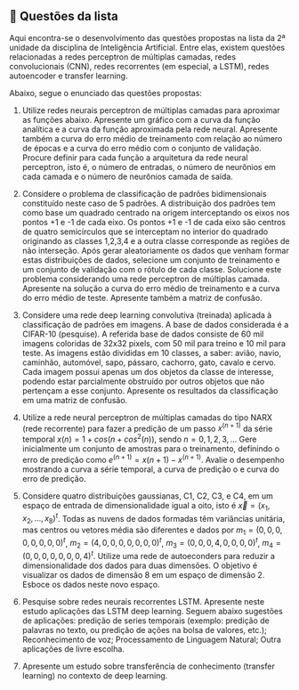 ## :pencil: Questões da lista

Aqui encontra-se o desenvolvimento das questões propostas na lista da 2ª unidade da disciplina de Inteligência Artificial. Entre elas, existem questões relacionadas a redes perceptron de múltiplas camadas, redes convolucionais (CNN), redes recorrentes (em especial, a LSTM), redes autoencoder e transfer learning. 

Abaixo, segue o enunciado das questões propostas: 

1. Utilize redes neurais perceptron de múltiplas camadas para aproximar as funções abaixo. Apresente um gráfico com a curva da função analítica e a curva da função aproximada pela rede neural. Apresente também a curva do erro médio de treinamento com relação ao número de épocas e a curva do erro médio com o conjunto de validação. Procure definir para cada função a arquitetura da rede neural perceptron, isto é, o número de entradas, o número de neurônios em cada camada e o número de neurônios camada de saída.

2. Considere o problema de classificação de padrões bidimensionais constituído neste caso de 5 padrões. A distribuição dos padrões tem como base um quadrado centrado na origem interceptando os eixos nos pontos +1 e -1 de cada eixo. Os pontos +1 e -1 de cada eixo são centros de quatro semicírculos que se interceptam no interior do quadrado originando as classes 1,2,3,4 e a outra classe corresponde as regiões de não interseção. Após gerar aleatoriamente os dados que venham formar estas distribuições de dados, selecione um conjunto de treinamento e um conjunto de validação com o rótulo de cada classe. Solucione este problema considerando uma rede perceptron de múltiplas camada. Apresente na solução a curva do erro médio de treinamento e a curva do erro médio de teste. Apresente também a matriz de confusão.

3. Considere uma rede deep learning convolutiva (treinada) aplicada à classificação de  padrões em imagens. A base de dados considerada é a CIFAR-10 (pesquise). A referida  base de dados consiste de 60 mil imagens coloridas de 32x32 pixels, com 50 mil para treino e 10 mil para teste. As imagens estão divididas em 10 classes, a saber: avião, navio, caminhão, automóvel, sapo, pássaro, cachorro, gato, cavalo e cervo. Cada imagem possui apenas  um dos objetos da classe de interesse, podendo estar parcialmente obstruído por outros objetos que não pertençam a esse conjunto. Apresente os resultados da classificação em uma matriz de confusão.

4. Utilize a rede neural perceptron de múltiplas camadas do tipo NARX (rede recorrente) para fazer a predição de um passo $x^{(n+1)}$ da série temporal $x(n) = 1 + cos(n + cos^2(n))$, sendo $n=0,1,2,3,...$ Gere inicialmente um conjunto de amostras para o treinamento, definindo o erro de predição como $e^{(n+1)}=x(n+1)-x^{(n+1)}$. Avalie o desempenho mostrando a curva a série temporal, a curva de predição o e curva do erro de predição.

5.  Considere quatro distribuições gaussianas, C1, C2, C3, e C4, em um espaço de entrada de dimensionalidade igual a oito, isto é $\vec{x} = (x_1, x_2,..., x_8)^t$. Todas as nuvens de dados formadas têm variâncias unitária, mas centros ou vetores média são diferentes e dados por $m_1 = (0, 0, 0, 0, 0, 0, 0, 0)^t$, $m_2 = (4, 0, 0, 0, 0, 0, 0, 0)^t$, $m_3 = (0, 0, 0, 4, 0, 0, 0, 0)^t$, $m_4 = (0, 0, 0, 0, 0, 0, 0, 4)^t$. Utilize uma rede de autoeconders para reduzir a dimensionalidade dos dados para duas dimensões. O objetivo é visualizar os dados de dimensão 8 em um espaço de dimensão 2. Esboce os dados neste novo espaço.

6. Pesquise sobre redes neurais recorrentes LSTM. Apresente neste estudo aplicações das LSTM deep learning. Seguem abaixo sugestões de aplicações: predição de series temporais (exemplo: predição de palavras no texto, ou predição de ações na bolsa de valores, etc.); Reconhecimento de voz; Processamento de Linguagem Natural; Outra aplicações de livre escolha.

7. Apresente um estudo sobre transferência de conhecimento (transfer learning) no contexto de deep learning. 
